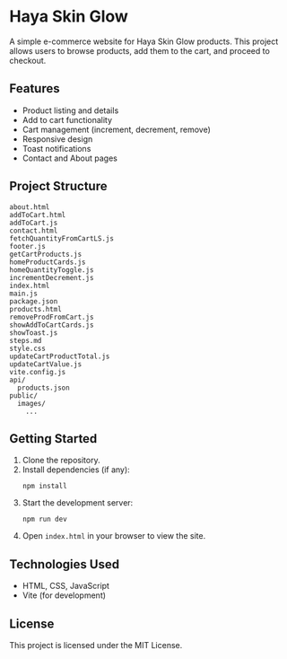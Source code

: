 # Haya Skin Glow

A simple e-commerce website for Haya Skin Glow products. This project allows users to browse products, add them to the cart, and proceed to checkout.

## Features
- Product listing and details
- Add to cart functionality
- Cart management (increment, decrement, remove)
- Responsive design
- Toast notifications
- Contact and About pages

## Project Structure
```
about.html
addToCart.html
addToCart.js
contact.html
fetchQuantityFromCartLS.js
footer.js
getCartProducts.js
homeProductCards.js
homeQuantityToggle.js
incrementDecrement.js
index.html
main.js
package.json
products.html
removeProdFromCart.js
showAddToCartCards.js
showToast.js
steps.md
style.css
updateCartProductTotal.js
updateCartValue.js
vite.config.js
api/
  products.json
public/
  images/
    ...
```

## Getting Started
1. Clone the repository.
2. Install dependencies (if any):
   ```
   npm install
   ```
3. Start the development server:
   ```
   npm run dev
   ```
4. Open `index.html` in your browser to view the site.

## Technologies Used
- HTML, CSS, JavaScript
- Vite (for development)

## License
This project is licensed under the MIT License.
